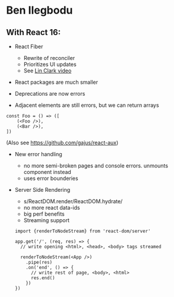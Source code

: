 # Ben Ilegbodu

## With React 16:

- React Fiber
    - Rewrite of reconciler
    - Prioritizes UI updates
    - See [Lin Clark video](https://www.youtube.com/watch?v=ZCuYPiUIONs)

- React packages are much smaller

- Deprecations are now errors

- Adjacent elements are still errors, but we can return arrays

```
const Foo = () => ([
    (<Foo />),
    (<Bar />),
])
```

(Also see https://github.com/gajus/react-aux)

- New error handling
    - no more semi-broken pages and console errors. unmounts component instead
    - uses error bounderies

- Server Side Rendering
    - s/ReactDOM.render/ReactDOM.hydrate/
    - no more react data-ids
    - big perf benefits
    - Streaming support

    ```
    import {renderToNodeStream} from 'react-dom/server'

    app.get('/', (req, res) => {
      // write opening <html>, <head>, <body> tags streamed

      renderToNodeStream(<App />)
        .pipe(res)
        .on('end', () => {
          // write rest of page, <body>, <html>
          res.end()
        })
    })
    ```